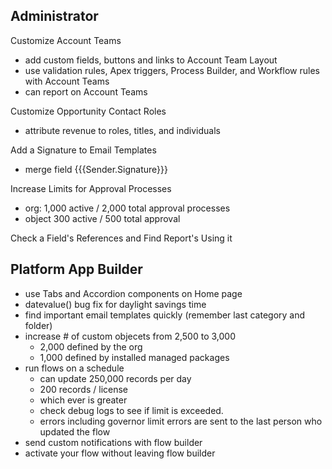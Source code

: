 
Administrator
-------------

Customize Account Teams
- add custom fields, buttons and links to Account Team Layout
- use validation rules, Apex triggers, Process Builder, and Workflow rules with Account Teams
- can report on Account Teams

Customize Opportunity Contact Roles
- attribute revenue to roles, titles, and individuals

Add a Signature to Email Templates
- merge field {{{Sender.Signature}}} 

Increase Limits for Approval Processes
- org: 1,000 active / 2,000 total approval processes
- object 300 active / 500 total approval 

Check a Field's References and Find Report's Using it

Platform App Builder
--------------------
- use Tabs and Accordion components on Home page
- datevalue() bug fix for daylight savings time
- find important email templates quickly (remember last category and folder)
- increase # of custom objecets from 2,500 to 3,000
    - 2,000 defined by the org
    - 1,000 defined by installed managed packages
- run flows on a schedule
    - can update 250,000 records per day
    - 200 records / license
    - which ever is greater
    - check debug logs to see if limit is exceeded.
    - errors including governor limit errors are sent to the last person who updated the flow
- send custom notifications with flow builder
- activate your flow without leaving flow builder

